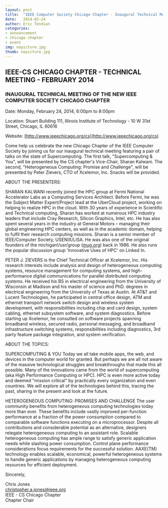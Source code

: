 ```yaml
---
layout: post
title:  "IEEE Computer Society Chicago Chapter - Inaugural Technical Meeting"
date:   2014-02-24
author: Eric Tendian
categories: 
- announcement
- chicago chapter
- event
img: nopicture.jpg
thumb: nopicture.jpg
---
```


## IEEE-CS CHICAGO CHAPTER - TECHNICAL MEETING - FEBRUARY 2014

### INAUGURAL TECHNICAL MEETING OF THE NEW IEEE COMPUTER SOCIETY CHICAGO CHAPTER

Date: Monday, February 24, 2014, 6:00pm to 8:00pm

Location: Stuart Building 111, Illinois Institute of Technology - 10 W 31st Street, Chicago, IL 60616

Website: [http://www.ieeechicago.org/cs](http://www.ieeechicago.org/cs)

Come help us celebrate the new Chicago Chapter of the IEEE Computer Society by joining us for our inaugural technical meeting featuring a pair of talks on the state of Supercomputing. The first talk, "Supercomputing &amp; You", will be presented by the CS chapter's Vice-Chair, Sharan Kalwani. The second, "Heterogeneous Computing: Promise and Challenge", will be presented by Peter Zievers, CTO of Xcelemor, Inc. Snacks will be provided.

ABOUT THE PRESENTERS:

SHARAN KALWANI recently joined the HPC group at Fermi National Accelerator Labs as a Computing Services Architect. Before Fermi, he was the Subject Matter Expert/Project lead at the UberCloud project, working on helping to realize HPC in the cloud. With 30 years of experience in Scientific and Technical computing, Sharan has worked at numerous HPC industry leaders that include Cray Research, Silicon Graphics, Intel, etc. He has also spent several years in the industry at General Motors – managing their global engineering HPC centers, as well as in the academic domain, helping to fulfil their research computing missions. Sharan is a senior member of IEEE/Computer Society, USENIX/LISA. He was also one of the original founders of the michigan!/usr/group ([mug.org](http://mug.org/)) back in 1986. He also runs the popular discussion group 'Innovative Uses of HPC' on Linked In.

PETER J. ZIEVERS is the Chief Technical Officer at Xcelemor, Inc. His research interests include analysis and design of heterogeneous computing systems, resource management for computing systems, and high-performance digital communications for parallel distributed computing systems. He received his BS in electrical engineering from the University of Wisconsin at Madison and his master of science and PhD. degrees in electrical engineering from the University of Texas at Austin. At AT&amp;T and Lucent Technologies, he participated in central office design, ATM and ethernet transport network switch design and wireless system development, with responsibilities including chip and card design, system cabling, ethernet subsystem software, and system diagnostics. Before starting up Xcelemor, he consulted on software projects spanning broadband wireless, secured radio, personal messaging, and broadband infrastructure switching systems, responsibilities including diagnostics, 3rd party feature package integration, and system verification.

ABOUT THE TOPICS:

SUPERCOMPUTING &amp; YOU
Today we all take mobile apps, the web, and devices in the computer world for granted. But perhaps we are all not aware of the massive technological struggles and breakthroughs that made this all possible. Many of the innovations came from the world of supercomputing (aka High Performance Computing or HPC). HPC is even more active today and deemed "mission critical" by practically every organization and even countries. We will explore all of the technologies behind this, tracing the past, sharing in the present and look at the future.

HETEROGENEOUS COMPUTING: PROMISES AND CHALLENGE
The user community benefits from heterogeneous computing technologies today more than ever. These benefits include vastly improved per-function performance at a fraction of the power consumption compared to comparable software functions executing on a microprocessor. Despite all contributions and considerable potential as an alternative, designers relegate heterogeneous computing to an assistant role. Scalable heterogeneous computing has ample range to satisfy generic application needs while slashing power consumption. Control plane performance considerations focus requirements for the successful solution. AAXE(TM) technology enables scalable, economical, powerful heterogeneous systems to handle generic applications by managing heterogeneous computing resources for efficient deployment.

Sincerely,

Chris Jones<br>
christopher.a.jones@ieee.org<br>
IEEE - CS Chicago Chapter<br>
Chapter Chair
